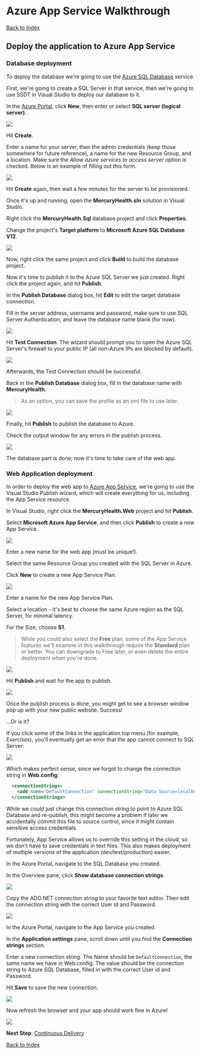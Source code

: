 # Azure App Service Walkthrough

[Back to Index](README.md)

## Deploy the application to Azure App Service

### Database deployment

To deploy the database we're going to use the [Azure SQL Database](https://azure.microsoft.com/en-us/services/sql-database/) service.

First, we're going to create a SQL Server in that service, then we're going to use SSDT in Visual Studio to deploy our database to it.

In the [Azure Portal](https://portal.azure.com/), click **New**, then enter or select **SQL server (logical server)**.

![](img/sql_server01.png)

Hit **Create**.

Enter a name for your server, then the admin credentials (keep those somewhere for future reference), a name for the new Resource Group, and a location. Make sure the *Allow azure services to access server* option is checked. Below is an example of filling out this form.

![](img/sql_server02.png)

Hit **Create** again, then wait a few minutes for the server to be provisioned.

Once it's up and running, open the **MercuryHealth.sln** solution in Visual Studio.

Right click the **MercuryHealth.Sql** database project and click **Properties**.

Change the project's **Target platform** to **Microsoft Azure SQL Database V12**.

![](img/ssdt_01.png)

Now, right click the same project and click **Build** to build the database project.

Now it's time to publish it to the Azure SQL Server we just created. Right click the project again, and hit **Publish**.

In the **Publish Database** dialog box, hit **Edit** to edit the target database connection. 

Fill in the server address, username and password, make sure to use SQL Server Authentication, and leave the database name blank (for now).

![](img/ssdt_02.png)

Hit **Test Connection**. The wizard should prompt you to open the Azure SQL Server's firewall to your public IP (all non-Azure IPs are blocked by default).

![](img/ssdt_03.png)

Afterwards, the Test Connection should be successful.

Back in the **Publish Database** dialog box, fill in the database name with **MercuryHealth**. 

  >As an option, you can save the profile as an xml file to use later. 

![](img/ssdt_04.png)

Finally, hit **Publish** to publish the database to Azure.

Check the output window for any errors in the publish process.

![](img/ssdt_05.png)

The database part is done; now it's time to take care of the web app.

### Web Application deployment

In order to deploy the web app to [Azure App Service](https://azure.microsoft.com/en-us/services/app-service/), we're going to use the Visual Studio Publish wizard, which will create everything for us, including the App Service resource.

In Visual Studio, right click the **MercuryHealth.Web** project and hit **Publish**.

Select **Microsoft Azure App Service**, and then click **Publish** to create a new App Service.

![](img/appservice_01.png)

Enter a new name for the web app (must be unique!).

Select the same Resource Group you created with the SQL Server in Azure.

Click **New** to create a new App Service Plan.

![](img/appservice_02.png)

Enter a name for the new App Service Plan.

Select a location - it's best to choose the same Azure region as the SQL Server, for minimal latency.

For the Size, choose **S1**.

> While you could also select the **Free** plan, some of the App Service features we'll examine in this walkthrough require the **Standard** plan or better. You can downgrade to Free later, or even delete the entire deployment when you're done.

![](img/appservice_03.png)

Hit **Publish** and wait for the app to publish.

![](img/appservice_04.png)

Once the publish process is done, you might get to see a browser window pop up with your new public website. Success! 

...Or is it?

If you click some of the links in the application top menu (for example, *Exercises*), you'll eventually get an error that the app cannot connect to SQL Server:

![](img/appservice_05.png)

Which makes perfect sense, since we forgot to change the connection string in **Web.config**:

```xml
  <connectionStrings>
    <add name="DefaultConnection" connectionString="Data Source=localhost;Initial Catalog=MercuryHealth;Integrated Security=True;Connect Timeout=30;Encrypt=False;TrustServerCertificate=False;ApplicationIntent=ReadWrite;MultiSubnetFailover=False" providerName="System.Data.SqlClient" />
  </connectionStrings>
```

While we *could* just change this connection string to point to Azure SQL Database and re-publish, this might become a problem if later we accidentally commit this file to source control, since it might contain sensitive access credentials. 

Fortunately, App Service allows us to override this setting in the cloud, so we don't have to save credentials in text files. This also makes deployment of multiple versions of the application (dev/test/production) easier.

In the Azure Portal, navigate to the SQL Database you created. 

In the Overview pane, click **Show database connection strings**.

![](img/appservice_06.png)

Copy the ADO.NET connection string to your favorite text editor. Then edit the connection string with the correct User Id and Password.

![](img/appservice_07.png)

In the Azure Portal, navigate to the App Service you created.

In the **Application settings** pane, scroll down until you find the **Connection strings** section. 

Enter a new connection string. The Name should be `DefaultConnection`, the same name we have in Web.config. The value should be the connection string to Azure SQL Database, filled in with the correct User id and Password.

Hit **Save** to save the new connection.

![](img/appservice_08.png)

Now refresh the browser and your app should work fine in Azure!

![](img/appservice_09.png)

**Next Step**: [Continuous Delivery](ContinuousDelivery.md)

[Back to Index](README.md)